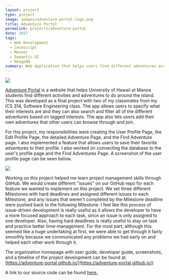 ```yaml
---
layout: project
type: project
image: images/adventure-portal-logo.png
title: Adventure Portal
permalink: projects/adventure-portal
date: 2017
tags:
  - Web Development
  - Javascript
  - Meteor
  - Semantic UI
  - MongoDB
summary: Web Application that helps users find different adventures around Oahu based on their interests. 
---
```


<img class="ui fluid image" src="https://adventure-portal.github.io/images/landing-1.PNG">

[Adventure Portal](https://adventure-portal.github.io/) is a website that helps University of Hawaii at Manoa students find different activities and adventures to do around the island.  This was developed as a final project with two of my classmates from my ICS 314, Software Engineering class.  The app allows users to specify what their interests are and they can also search and filter all of the different adventures based on tagged interests.  The app also lets users add their own adventures that other users can browse through and join.

For this project, my responsibilities were creating the User Profile Page, the Edit Profile Page, the detailed Adventure Page, and the Find Adventure page.  I also implemented a feature that allows users to save their favorite adventures to their profile.  I also worked on connecting the database to the user's profile page and the Find Adventures Page. A screenshot of the user profile page can be seen below.

<img class="ui fluid image" src="/images/ap-profile-page.png">

Working on this project helped me learn project management skills through GitHub.  We would create different "issues" on our GitHub repo for each feature we wanted to implement on this project.  We set three different Milestones with hard deadlines and assigned different issues to each Milestone, and any issues that weren't completed by the Milestone deadline were pushed back to the following Milestone.  I feel like this process of issue-driven development is really useful as it allows the developer to have a more focused approach to each task, since an issue is only assigned to one developer.  Also, having hard deadlines is really useful to stay on task and practice better time-management.  For the most part, although this seemed like a huge undertaking at first, we were able to get through it fairly smoothly because we communicated any problems we had early on and helped each other work through it. 

The organization homepage with user guide, developer guide, screenshots, and a timeline of the project development can be found at: [https://adventure-portal.github.io/](https://adventure-portal.github.io/)

A link to our source code can be found [here.](https://github.com/adventure-portal/adventure-portal)
